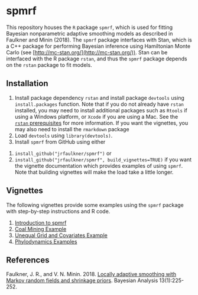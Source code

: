 # spmrf

This repository houses the `R` package `spmrf`, which is used for fitting Bayesian nonparametric adaptive smoothing models as described in Faulkner and Minin (2018).  The `spmrf` package interfaces with Stan, which is a C++ package for performing Bayesian inference using Hamiltonian Monte Carlo (see [http://mc-stan.org/](http://mc-stan.org/)).  Stan can be interfaced with the R package `rstan`, and thus the `spmrf` package depends on the `rstan` package to fit models.

## Installation
1. Install package dependency `rstan` and install package `devtools` using `install.packages` function.  Note that if you do not already have `rstan` installed, you may need to install additional packages such as `Rtools` if using a Windows platform, or `Xcode` if you are using a Mac.  See the [`rstan` prerequisites](https://github.com/stan-dev/rstan/wiki/RStan-Getting-Started#prerequisites) for more information.  If you want the vignettes, you may also need to install the `rmarkdown` package
2. Load `devtools` using `library(devtools)`.
3. Install `spmrf` from GitHub using either
  1) `install_github("jrfaulkner/spmrf")` or
  2) `install_github("jrfaulkner/spmrf", build_vignettes=TRUE)` if you want the vignette documentation which provides examples of using `spmrf`.  Note that building vignettes will make the load take a little longer.

## Vignettes
The following vignettes provide some examples using the `spmrf` package with step-by-step instructions and R code. 

1. [Introduction to spmrf](https://github.com/jrfaulkner/spmrf/blob/master/vignettes/introduction_to_spmrf.Rmd)
2. [Coal Mining Example](https://github.com/jrfaulkner/spmrf/blob/master/vignettes/coal_mining_example.Rmd)
3. [Unequal Grid and Covariates Example](https://github.com/jrfaulkner/spmrf/blob/master/vignettes/unequal_grid_and_covariate_example.Rmd)
4. [Phylodynamics Examples](https://github.com/jrfaulkner/spmrf/blob/master/vignettes/phylodynamics_examples.Rmd)

## References
Faulkner, J. R., and V. N. Minin. 2018. [Locally adaptive smoothing with Markov random fields and shrinkage priors](http://projecteuclid.org/euclid.ba/1487905413). Bayesian Analysis 13(1):225-252.
